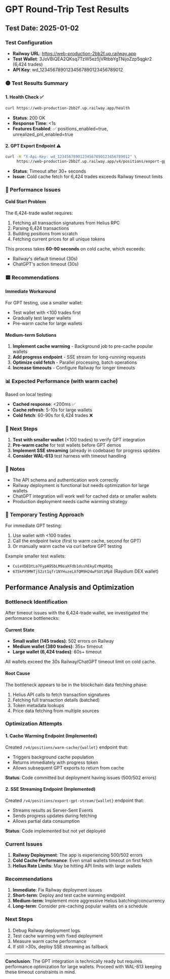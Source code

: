 # GPT Round-Trip Test Results

## Test Date: 2025-01-02

### Test Configuration
- **Railway URL**: https://web-production-2bb2f.up.railway.app
- **Test Wallet**: 3JoVBiQEA2QKsq7TzW5ez5jVRtbbYgTNijoZzp5qgkr2 (6,424 trades)
- **API Key**: wd_12345678901234567890123456789012

### 🟡 Test Results Summary

#### 1. Health Check ✅
```bash
curl https://web-production-2bb2f.up.railway.app/health
```
- **Status**: 200 OK
- **Response Time**: <1s
- **Features Enabled**: ✅ positions_enabled=true, unrealized_pnl_enabled=true

#### 2. GPT Export Endpoint ⚠️
```bash
curl -H "X-Api-Key: wd_12345678901234567890123456789012" \
     https://web-production-2bb2f.up.railway.app/v4/positions/export-gpt/3JoVBiQEA2QKsq7TzW5ez5jVRtbbYgTNijoZzp5qgkr2
```
- **Status**: Timeout after 30+ seconds
- **Issue**: Cold cache fetch for 6,424 trades exceeds Railway timeout limits

### 🔴 Performance Issues

#### Cold Start Problem
The 6,424-trade wallet requires:
1. Fetching all transaction signatures from Helius RPC
2. Parsing 6,424 transactions
3. Building positions from scratch
4. Fetching current prices for all unique tokens

This process takes **60-90 seconds** on cold cache, which exceeds:
- Railway's default timeout (30s)
- ChatGPT's action timeout (30s)

### 🟨 Recommendations

#### Immediate Workaround
For GPT testing, use a smaller wallet:
- Test wallet with <100 trades first
- Gradually test larger wallets
- Pre-warm cache for large wallets

#### Medium-term Solutions
1. **Implement cache warming** - Background job to pre-cache popular wallets
2. **Add progress endpoint** - SSE stream for long-running requests
3. **Optimize cold fetch** - Parallel processing, batch operations
4. **Increase timeouts** - Configure Railway for longer timeouts

### 📊 Expected Performance (with warm cache)

Based on local testing:
- **Cached response**: <200ms ✅
- **Cache refresh**: 5-10s for large wallets
- **Cold fetch**: 60-90s for 6,424 trades ❌

### 🚀 Next Steps

1. **Test with smaller wallet** (<100 trades) to verify GPT integration
2. **Pre-warm cache** for test wallets before GPT demos
3. **Implement SSE streaming** (already in codebase) for progress updates
4. **Consider WAL-613** test harness with timeout handling

### 📝 Notes

- The API schema and authentication work correctly
- Railway deployment is functional but needs optimization for large wallets
- ChatGPT integration will work well for cached data or smaller wallets
- Production deployment needs cache warming strategy

### 🔧 Temporary Testing Approach

For immediate GPT testing:
1. Use wallet with <100 trades
2. Call the endpoint twice (first to warm cache, second for GPT)
3. Or manually warm cache via curl before GPT testing

Example smaller test wallets:
- `CuieVDEDtLo7FypA9SbLM9saXFdb1dsshEkyErMqkRQq`
- `675kPX9MHTjS2zt1qfr1NYHuzeLXfQM9H24wFSUt1Mp8` (Raydium DEX wallet)

## Performance Analysis and Optimization

### Bottleneck Identification

After timeout issues with the 6,424-trade wallet, we investigated the performance bottlenecks:

#### Current State
- **Small wallet (145 trades)**: 502 errors on Railway
- **Medium wallet (380 trades)**: 35s+ timeout  
- **Large wallet (6,424 trades)**: 60s+ timeout

All wallets exceed the 30s Railway/ChatGPT timeout limit on cold cache.

#### Root Cause
The bottleneck appears to be in the blockchain data fetching phase:
1. Helius API calls to fetch transaction signatures
2. Fetching full transaction details (batched)
3. Token metadata lookups
4. Price data fetching from multiple sources

### Optimization Attempts

#### 1. Cache Warming Endpoint (Implemented)
Created `/v4/positions/warm-cache/{wallet}` endpoint that:
- Triggers background cache population
- Returns immediately with progress token
- Allows subsequent GPT exports to return from cache

**Status**: Code committed but deployment having issues (500/502 errors)

#### 2. SSE Streaming Endpoint (Implemented)
Created `/v4/positions/export-gpt-stream/{wallet}` endpoint that:
- Streams results as Server-Sent Events
- Sends progress updates during fetching
- Allows partial data consumption

**Status**: Code implemented but not yet deployed

### Current Issues

1. **Railway Deployment**: The app is experiencing 500/502 errors
2. **Cold Cache Performance**: Even small wallets timeout on first fetch
3. **Helius Rate Limits**: May be hitting API limits with large wallets

### Recommendations

1. **Immediate**: Fix Railway deployment issues
2. **Short-term**: Deploy and test cache warming endpoint
3. **Medium-term**: Implement more aggressive Helius batching/concurrency
4. **Long-term**: Consider pre-caching popular wallets on a schedule

### Next Steps

1. Debug Railway deployment logs
2. Test cache warming with fixed deployment  
3. Measure warm cache performance
4. If still >30s, deploy SSE streaming as fallback

---

**Conclusion**: The GPT integration is technically ready but requires performance optimization for large wallets. Proceed with WAL-613 keeping these timeout constraints in mind. 